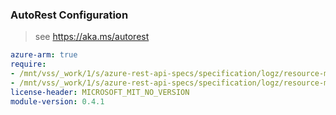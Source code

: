 ### AutoRest Configuration

> see https://aka.ms/autorest

``` yaml
azure-arm: true
require:
- /mnt/vss/_work/1/s/azure-rest-api-specs/specification/logz/resource-manager/readme.md
- /mnt/vss/_work/1/s/azure-rest-api-specs/specification/logz/resource-manager/readme.go.md
license-header: MICROSOFT_MIT_NO_VERSION
module-version: 0.4.1

```